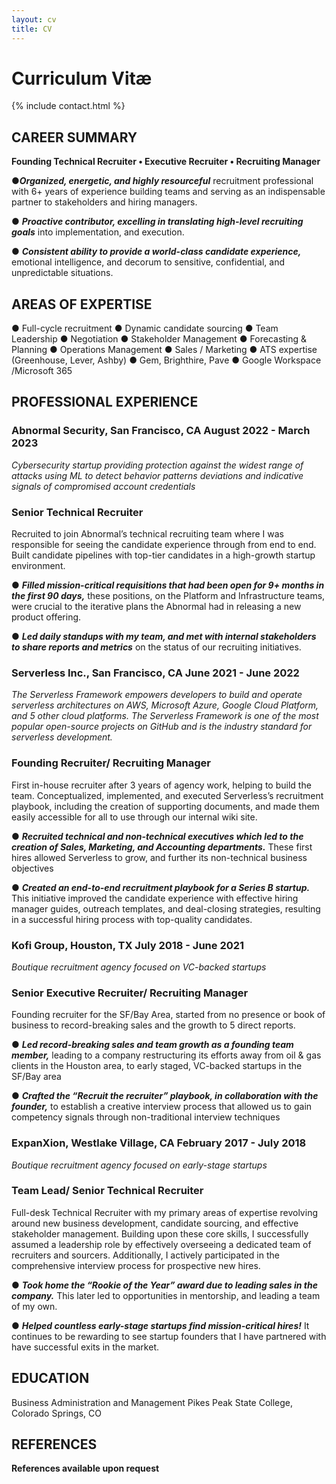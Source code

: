 ```yaml
---
layout: cv
title: CV
---
```


# Curriculum Vitæ

{% include contact.html %}

## CAREER SUMMARY
<strong>Founding Technical Recruiter • Executive Recruiter • Recruiting Manager</strong>

●<em><strong>Organized, energetic, and highly resourceful</strong></em> recruitment professional with 6+ years of experience building teams and serving as an indispensable partner to stakeholders and hiring managers.

● <strong><em>Proactive contributor, excelling in translating high-level recruiting goals</em></strong> into implementation, and execution.

● <strong><em>Consistent ability to provide a world-class candidate experience,</em></strong> emotional intelligence, and decorum to sensitive, confidential, and unpredictable situations.

## AREAS OF EXPERTISE
● Full-cycle recruitment
● Dynamic candidate sourcing
● Team Leadership
● Negotiation
● Stakeholder Management
● Forecasting & Planning
● Operations Management
● Sales / Marketing
● ATS expertise (Greenhouse,
Lever, Ashby)
● Gem, Brighthire, Pave
● Google Workspace
/Microsoft 365
<br>

## PROFESSIONAL EXPERIENCE

### Abnormal Security, San Francisco, CA August 2022 - March 2023
<em>Cybersecurity startup providing protection against the widest range of attacks using ML to detect behavior patterns
deviations and indicative signals of compromised account credentials</em>

### Senior Technical Recruiter
Recruited to join Abnormal’s technical recruiting team where I was responsible for seeing the candidate experience through from end to end. Built candidate pipelines with top-tier candidates in a high-growth startup environment.

● <strong><em>Filled mission-critical requisitions that had been open for 9+ months in the first 90 days,</em></strong> these positions, on the Platform and Infrastructure teams, were crucial to the iterative plans the Abnormal had in releasing a new product offering.

● <strong><em>Led daily standups with my team, and met with internal stakeholders to share reports and metrics</em></strong> on the status of our recruiting initiatives.
<br>

### Serverless Inc., San Francisco, CA June 2021 - June 2022
<em>The Serverless Framework empowers developers to build and operate serverless architectures on AWS, Microsoft
Azure, Google Cloud Platform, and 5 other cloud platforms. The Serverless Framework is one of the most popular
open-source projects on GitHub and is the industry standard for serverless development.</em>

### Founding Recruiter/ Recruiting Manager
First in-house recruiter after 3 years of agency work, helping to build the team. Conceptualized, implemented, and executed Serverless’s recruitment playbook, including the creation of supporting documents, and made them easily accessible for all to use through our internal wiki site.

● <strong><em>Recruited technical and non-technical executives which led to the creation of Sales, Marketing, and Accounting departments.</em></strong> These first hires allowed Serverless to grow, and further its non-technical business objectives

● <strong><em>Created an end-to-end recruitment playbook for a Series B startup.</em></strong> This initiative improved the candidate experience with effective hiring manager guides, outreach templates, and deal-closing strategies, resulting in a successful hiring process with top-quality candidates.
<br>

### Kofi Group, Houston, TX July 2018 - June 2021
<em>Boutique recruitment agency focused on VC-backed startups</em>

### Senior Executive Recruiter/ Recruiting Manager
Founding recruiter for the SF/Bay Area, started from no presence or book of business to record-breaking sales and the growth to 5 direct reports.

● <strong><em>Led record-breaking sales and team growth as a founding team member,</em></strong> leading to a company restructuring its efforts away from oil & gas clients in the Houston area, to early staged, VC-backed startups in the SF/Bay area

● <strong><em>Crafted the “Recruit the recruiter” playbook, in collaboration with the founder,</em></strong> to establish a creative interview process that allowed us to gain competency signals through non-traditional interview techniques

### ExpanXion, Westlake Village, CA February 2017 - July 2018
<em>Boutique recruitment agency focused on early-stage startups</em>

### Team Lead/ Senior Technical Recruiter
Full-desk Technical Recruiter with my primary areas of expertise revolving around new business development, candidate sourcing, and effective stakeholder management. Building upon these core skills, I successfully assumed a leadership role by effectively overseeing a dedicated team of recruiters and sourcers. Additionally, I actively participated in the comprehensive interview process for prospective new hires.

● <strong><em>Took home the “Rookie of the Year” award due to leading sales in the company.</em></strong> This later led to
opportunities in mentorship, and leading a team of my own.

● <strong><em>Helped countless early-stage startups find mission-critical hires!</em></strong> It continues to be rewarding to see startup founders that I have partnered with have successful exits in the market.

## EDUCATION
Business Administration and Management
Pikes Peak State College, Colorado Springs, CO


## REFERENCES
<strong> References available upon request </strong>



